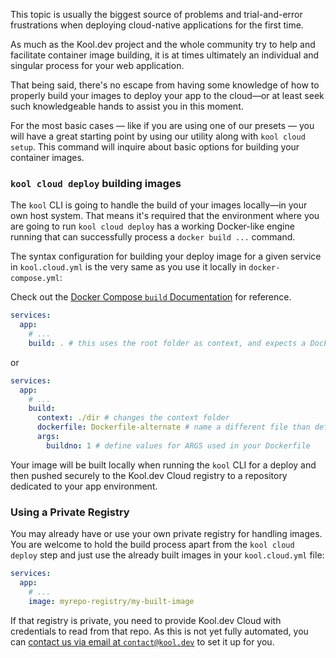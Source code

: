 This topic is usually the biggest source of problems and trial-and-error frustrations when deploying cloud-native applications for the first time.

As much as the Kool.dev project and the whole community try to help and facilitate container image building, it is at times ultimately an individual and singular process for your web application.

That being said, there's no escape from having some knowledge of how to properly build your images to deploy your app to the cloud—or at least seek such knowledgeable hands to assist you in this moment.

For the most basic cases — like if you are using one of our presets — you will have a great starting point by using our utility along with `kool cloud setup`. This command will inquire about basic options for building your container images.


### `kool cloud deploy` building images

The `kool` CLI is going to handle the build of your images locally—in your own host system. That means it's required that the environment where you are going to run `kool cloud deploy` has a working Docker-like engine running that can successfully process a `docker build ...` command.

The syntax configuration for building your deploy image for a given service in `kool.cloud.yml` is the very same as you use it locally in `docker-compose.yml`:

Check out the [Docker Compose `build` Documentation](https://docs.docker.com/compose/compose-file/compose-file-v3/#build) for reference.

```yaml
services:
  app:
    # ...
    build: . # this uses the root folder as context, and expects a Dockerfile to exist on it
```

or

```yaml
services:
  app:
    # ...
    build:
      context: ./dir # changes the context folder
      dockerfile: Dockerfile-alternate # name a different file than default 'Dockerfile'
      args:
        buildno: 1 # define values for ARGS used in your Dockerfile
```

Your image will be built locally when running the `kool` CLI for a deploy and then pushed securely to the Kool.dev Cloud registry to a repository dedicated to your app environment.

### Using a Private Registry

You may already have or use your own private registry for handling images. You are welcome to hold the build process apart from the `kool cloud deploy` step and just use the already built images in your `kool.cloud.yml` file:

```yaml
services:
  app:
    # ...
    image: myrepo-registry/my-built-image
```

If that registry is private, you need to provide Kool.dev Cloud with credentials to read from that repo. As this is not yet fully automated, you can [contact us via email at `contact@kool.dev`](contact@kool.dev) to set it up for you.


